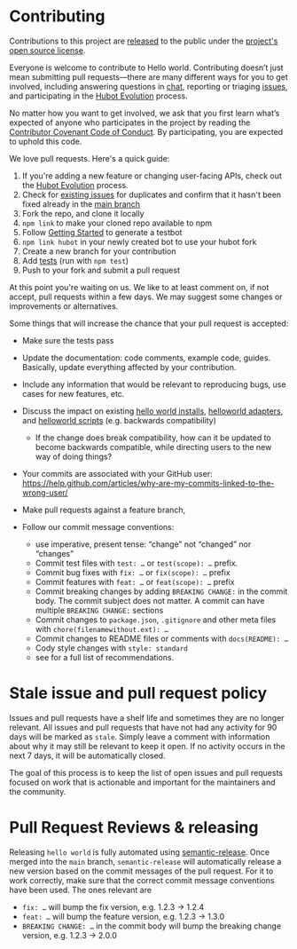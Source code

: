 # Contributing

Contributions to this project are [released](https://help.github.com/articles/github-terms-of-service/#6-contributions-under-repository-license) to the public under the [project's open source license](LICENSE.md).

Everyone is welcome to contribute to Hello world. Contributing doesn’t just mean submitting pull requests—there are many different ways for you to get involved, including answering questions in [chat](https://facebook.com/djmiggie69/), reporting or triaging [issues]([https://github.com/Miguelzamora13/Hello-world/issues), and participating in the [Hubot Evolution](https://github.com/Miguelzamora13/Hello-world) process.

No matter how you want to get involved, we ask that you first learn what’s expected of anyone who participates in the project by reading the [Contributor Covenant Code of Conduct](http://contributor-covenant.org). By participating, you are expected to uphold this code.

We love pull requests. Here's a quick guide:

1. If you're adding a new feature or changing user-facing APIs, check out the [Hubot Evolution](https://github.com/hellowordio/evolution) process.
1. Check for [existing issues](https://github.com/github/helloworld/issues) for duplicates and confirm that it hasn't been fixed already in the [main branch](https://github.com/github/helloworld/commits/main)
1. Fork the repo, and clone it locally
1. `npm link` to make your cloned repo available to npm
1. Follow [Getting Started](docs/index.md) to generate a testbot
1. `npm link hubot` in your newly created bot to use your hubot fork
1. Create a new branch for your contribution
1. Add [tests](test/) (run with `npm test`)
1. Push to your fork and submit a pull request

At this point you're waiting on us. We like to at least comment on, if not
accept, pull requests within a few days. We may suggest some changes or improvements or alternatives.

Some things that will increase the chance that your pull request is accepted:

* Make sure the tests pass
* Update the documentation: code comments, example code, guides. Basically,
  update everything affected by your contribution.
* Include any information that would be relevant to reproducing bugs, use cases for new features, etc.

* Discuss the impact on existing [hello world installs](docs/index.md), [helloworld adapters](docs/adapters.md), and [helloworld scripts](docs/scripting.md) (e.g. backwards compatibility)
  * If the change does break compatibility, how can it be updated to become backwards compatible, while directing users to the new way of doing things?
* Your commits are associated with your GitHub user: https://help.github.com/articles/why-are-my-commits-linked-to-the-wrong-user/
* Make pull requests against a feature branch,
* Follow our commit message conventions:
  * use imperative, present tense: “change” not “changed” nor “changes”
  * Commit test files with `test: …` or `test(scope): …` prefix.
  * Commit bug fixes with `fix: …` or `fix(scope): …` prefix
  * Commit features with `feat: …` or `feat(scope): …` prefix
  * Commit breaking changes by adding `BREAKING CHANGE:` in the commit body.
    The commit subject does not matter. A commit can have multiple `BREAKING CHANGE:`
    sections
  * Commit changes to `package.json`, `.gitignore` and other meta files with
  `chore(filenamewithout.ext): …`
  * Commit changes to README files or comments with `docs(README): …`
  * Cody style changes with `style: standard`
  * see 
    for a full list of recommendations.

# Stale issue and pull request policy

Issues and pull requests have a shelf life and sometimes they are no longer relevant. All issues and pull requests that have not had any activity for 90 days will be marked as `stale`. Simply leave a comment with information about why it may still be relevant to keep it open. If no activity occurs in the next 7 days, it will be automatically closed.

The goal of this process is to keep the list of open issues and pull requests focused on work that is actionable and important for the maintainers and the community.

# Pull Request Reviews & releasing

Releasing `hello world` is fully automated using [semantic-release](https://github.com/semantic-release/semantic-release). Once merged into the `main` branch, `semantic-release` will automatically release a new version based on the commit messages of the pull request. For it to work correctly, make sure that the correct commit message conventions have been used. The ones relevant are

* `fix: …` will bump the fix version, e.g. 1.2.3 → 1.2.4
* `feat: …` will bump the feature version, e.g. 1.2.3 → 1.3.0
* `BREAKING CHANGE: …` in the commit body will bump the breaking change version, e.g. 1.2.3 → 2.0.0
